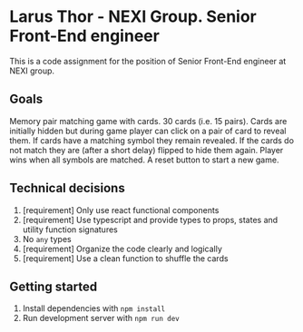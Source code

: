 # Larus Thor - NEXI Group. Senior Front-End engineer 
This is a code assignment for the position of Senior Front-End engineer at NEXI group.

## Goals
Memory pair matching game with cards.
30 cards (i.e. 15 pairs). Cards are initially hidden but during game player can click on a pair of card to reveal them.
If cards have a matching symbol they remain revealed.
If the cards do not match they are (after a short delay) flipped to hide them again.
Player wins when all symbols are matched.
A reset button to start a new game.

## Technical decisions
1. [requirement] Only use react functional components
2. [requirement] Use typescript and provide types to props, states and utility function signatures
3. No `any` types
4. [requirement] Organize the code clearly and logically
5. [requirement] Use a clean function to shuffle the cards

## Getting started
1. Install dependencies with `npm install`
2. Run development server with `npm run dev`

